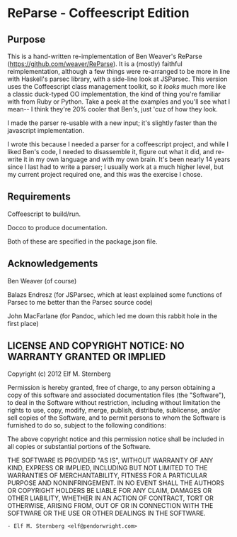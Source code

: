 # ReParse - Coffeescript Edition

## Purpose

This is a hand-written re-implementation of Ben Weaver's ReParse
(https://github.com/weaver/ReParse).  It is a (mostly) faithful
reimplementation, although a few things were re-arranged to be more in
line with Haskell's parsec library, with a side-line look at JSParsec.
This version uses the Coffeescript class management toolkit, so it
*looks* much more like a classic duck-typed OO implementation, the
kind of thing you're familiar with from Ruby or Python.  Take a peek
at the examples and you'll see what I mean-- I think they're 20%
cooler that Ben's, just 'cuz of how they look.

I made the parser re-usable with a new input; it's slightly faster
than the javascript implementation.

I wrote this because I needed a parser for a coffeescript project, and
while I liked Ben's code, I needed to disassemble it, figure out what
it did, and re-write it in my own language and with my own brain.
It's been nearly 14 years since I last had to write a parser; I
usually work at a much higher level, but my current project required
one, and this was the exercise I chose.

## Requirements

Coffeescript to build/run.

Docco to produce documentation. 

Both of these are specified in the package.json file.

## Acknowledgements

Ben Weaver (of course)

Balazs Endresz (for JSParsec, which at least explained some functions
of Parsec to me better than the Parsec source code)

John MacFarlane (for Pandoc, which led me down this rabbit hole in the
first place)

## LICENSE AND COPYRIGHT NOTICE: NO WARRANTY GRANTED OR IMPLIED

Copyright (c) 2012 Elf M. Sternberg

Permission is hereby granted, free of charge, to any person obtaining a copy
of this software and associated documentation files (the "Software"), to deal
in the Software without restriction, including without limitation the rights
to use, copy, modify, merge, publish, distribute, sublicense, and/or sell
copies of the Software, and to permit persons to whom the Software is
furnished to do so, subject to the following conditions:

The above copyright notice and this permission notice shall be included in
all copies or substantial portions of the Software.

THE SOFTWARE IS PROVIDED "AS IS", WITHOUT WARRANTY OF ANY KIND, EXPRESS OR
IMPLIED, INCLUDING BUT NOT LIMITED TO THE WARRANTIES OF MERCHANTABILITY,
FITNESS FOR A PARTICULAR PURPOSE AND NONINFRINGEMENT. IN NO EVENT SHALL THE
AUTHORS OR COPYRIGHT HOLDERS BE LIABLE FOR ANY CLAIM, DAMAGES OR OTHER
LIABILITY, WHETHER IN AN ACTION OF CONTRACT, TORT OR OTHERWISE, ARISING FROM,
OUT OF OR IN CONNECTION WITH THE SOFTWARE OR THE USE OR OTHER DEALINGS IN
THE SOFTWARE.

	- Elf M. Sternberg <elf@pendorwright.com>





